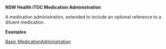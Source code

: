 **NSW Health iTOC Medication Administration**

A medication administration, extended to include an optional reference to a diluent medication.


**Examples**

[Basic MedicationAdministration](MedicationAdministration-patientprofile1-mar-example0.html)
